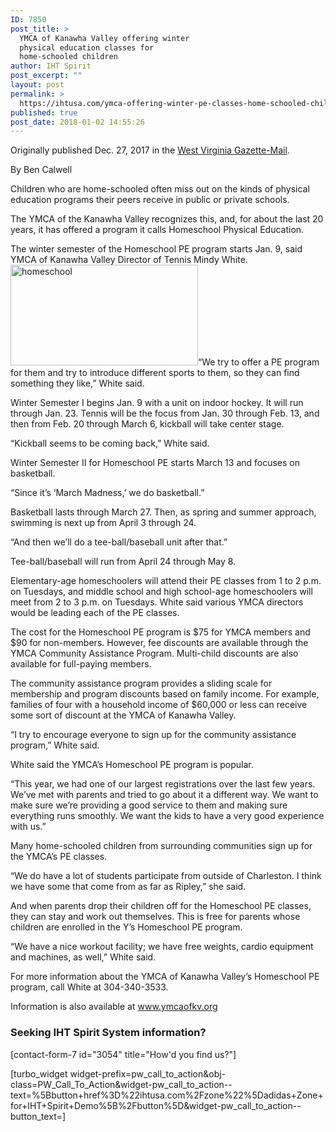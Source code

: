 ```yaml
---
ID: 7850
post_title: >
  YMCA of Kanawha Valley offering winter
  physical education classes for
  home-schooled children
author: IHT Spirit
post_excerpt: ""
layout: post
permalink: >
  https://ihtusa.com/ymca-offering-winter-pe-classes-home-schooled-children/
published: true
post_date: 2018-01-02 14:55:26
---
```

Originally published Dec. 27, 2017 in the <a href="https://www.wvgazettemail.com/metrokanawha/ymca-of-kanawha-valley-offering-winter-physical-education-classes-for/article_f65247ac-0d21-577b-b63e-84d976aff232.html">West Virginia Gazette-Mail</a>.

By Ben Calwell

Children who are home-schooled often miss out on the kinds of physical education programs their peers receive in public or private schools.

The YMCA of the Kanawha Valley recognizes this, and, for about the last 20 years, it has offered a program it calls Homeschool Physical Education.
<div class="teads-inread sm-screen">
<div id="teads0" class="teads-player">The winter semester of the Homeschool PE program starts Jan. 9, said YMCA of Kanawha Valley Director of Tennis Mindy White.</div>
</div>
<!--more--><a href="https://ihtusa.com/wp-content/uploads/2018/01/Homeschool-PE-Basketball-at-Charleston-Family-YMCA.jpg"><img class="alignleft size-medium wp-image-7851" src="https://ihtusa.com/wp-content/uploads/2018/01/Homeschool-PE-Basketball-at-Charleston-Family-YMCA-300x161.jpg" alt="homeschool" width="300" height="161" /></a>“We try to offer a PE program for them and try to introduce different sports to them, so they can find something they like,” White said.

Winter Semester I begins Jan. 9 with a unit on indoor hockey. It will run through Jan. 23. Tennis will be the focus from Jan. 30 through Feb. 13, and then from Feb. 20 through March 6, kickball will take center stage.

“Kickball seems to be coming back,” White said.

Winter Semester II for Homeschool PE starts March 13 and focuses on basketball.

“Since it’s ‘March Madness,’ we do basketball.”

Basketball lasts through March 27. Then, as spring and summer approach, swimming is next up from April 3 through 24.

“And then we’ll do a tee-ball/baseball unit after that.”

Tee-ball/baseball will run from April 24 through May 8.

Elementary-age homeschoolers will attend their PE classes from 1 to 2 p.m. on Tuesdays, and middle school and high school-age homeschoolers will meet from 2 to 3 p.m. on Tuesdays. White said various YMCA directors would be leading each of the PE classes.

The cost for the Homeschool PE program is $75 for YMCA members and $90 for non-members. However, fee discounts are available through the YMCA Community Assistance Program. Multi-child discounts are also available for full-paying members.

The community assistance program provides a sliding scale for membership and program discounts based on family income. For example, families of four with a household income of $60,000 or less can receive some sort of discount at the YMCA of Kanawha Valley.

“I try to encourage everyone to sign up for the community assistance program,” White said.

White said the YMCA’s Homeschool PE program is popular.

“This year, we had one of our largest registrations over the last few years. We’ve met with parents and tried to go about it a different way. We want to make sure we’re providing a good service to them and making sure everything runs smoothly. We want the kids to have a very good experience with us.”

Many home-schooled children from surrounding communities sign up for the YMCA’s PE classes.

“We do have a lot of students participate from outside of Charleston. I think we have some that come from as far as Ripley,” she said.

And when parents drop their children off for the Homeschool PE classes, they can stay and work out themselves. This is free for parents whose children are enrolled in the Y’s Homeschool PE program.

“We have a nice workout facility; we have free weights, cardio equipment and machines, as well,” White said.

For more information about the YMCA of Kanawha Valley’s Homeschool PE program, call White at 304-340-3533.

Information is also available at <a href="http://www.ymcaofkv.org/">www.ymcaofkv.org</a>
<h3 class="article-newsletter-signup">Seeking IHT Spirit System information?</h3>
<p class="article-newsletter-signup">[contact-form-7 id="3054" title="How'd you find us?"]</p>
[turbo_widget widget-prefix=pw_call_to_action&obj-class=PW_Call_To_Action&widget-pw_call_to_action--text=%5Bbutton+href%3D%22ihtusa.com%2Fzone%22%5Dadidas+Zone+for+IHT+Spirit+Demo%5B%2Fbutton%5D&widget-pw_call_to_action--button_text=]